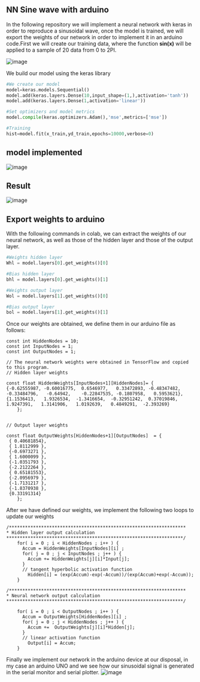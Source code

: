 
## NN Sine wave with arduino

In the following repository we will implement a neural network with keras in order to reproduce a sinusoidal wave, once the model is trained, we will export the weights of our network in order to implement it in an arduino code.First we will create our training data, where the function **sin(x)** will be applied to a sample of 20 data from 0 to 2PI.

![image](https://user-images.githubusercontent.com/115313115/206610558-5534c828-b1c3-4bc9-8ec6-30d2592ab9b2.png)

We build our model using the keras library

```python
#We create our model
model=keras.models.Sequential()
model.add(keras.layers.Dense(10,input_shape=(1,),activation='tanh'))
model.add(keras.layers.Dense(1,activation='linear'))

#Set optimizers and model metrics
model.compile(keras.optimizers.Adam(),'mse',metrics=['mse'])

#Training
hist=model.fit(x_train,yd_train,epochs=10000,verbose=0)

```
## model implemented
![image](https://user-images.githubusercontent.com/115313115/206611358-9d354478-ac9b-410b-8689-04d544085ea4.png)

## Result

![image](https://user-images.githubusercontent.com/115313115/206611450-a26a3ec2-06dd-4f9e-a190-611239546c99.png)

## Export weights to arduino
With the following commands in colab, we can extract the weights of our neural network, as well as those of the hidden layer and those of the output layer.

```python
#Weights hidden layer
Whl = model.layers[0].get_weights()[0]

#Bias hidden layer
bhl = model.layers[0].get_weights()[1]

#Weights output layer
Wol = model.layers[1].get_weights()[0]

#Bias output layer
bol = model.layers[1].get_weights()[1]

```
Once our weights are obtained, we define them in our arduino file as follows:
```arduino
const int HiddenNodes = 10;
const int InputNodes = 1;
const int OutputNodes = 1;

// The neural network weights were obtained in TensorFlow and copied to this program.
// Hidden layer weights

const float HiddenWeights[InputNodes+1][HiddenNodes]= {
{-0.62555987, -0.60016775,  0.6546977,   0.33472893, -0.48347482, -0.33484796,   -0.64942,    -0.22847535, -0.1807958,   0.5953621},
{1.1536413,   1.9326534,  -1.3416654,  -0.32951242,  0.37019846,  1.9247391,   1.3141906,   1.0192639,   0.4849291,  -2.393269}
    };
    

// Output layer weights

const float OutputWeights[HiddenNodes+1][OutputNodes]  = {
 { 0.40681854},
 { 1.8112999 },
 {-0.6973271 },
 { 1.6000099 },
 {-1.0351793 },
 {-2.2122264 },
 { 0.65181553},
 {-2.0956979 },
 {-1.7131217 },
 {-1.8370938 },
 {0.33191314}
    }; 
```
After we have defined our weights, we implement the following two loops to update our weights
```arduino
/******************************************************************
* Hidden layer output calculation
******************************************************************/
    for( i = 0 ; i < HiddenNodes ; i++ ) {    
      Accum = HiddenWeights[InputNodes][i] ;
      for( j = 0 ; j < InputNodes ; j++ ) {
        Accum += HiddenWeights[j][i]*Input[j];
      }
      // tangent hyperbolic activation function
        Hidden[i] = (exp(Accum)-exp(-Accum))/(exp(Accum)+exp(-Accum));
    }

/******************************************************************
* Neural network output calculation
******************************************************************/

    for( i = 0 ; i < OutputNodes ; i++ ) {    
      Accum = OutputWeights[HiddenNodes][i] ;
      for( j = 0 ; j < HiddenNodes ; j++ ) {
        Accum +=  OutputWeights[j][i]*Hidden[j];
      }
      // linear activation function
        Output[i] = Accum; 
    }
```
Finally we implement our network in the arduino device at our disposal, in my case an arduino UNO and we see how our sinusoidal signal is generated in the serial monitor and serial plotter.
![image](https://user-images.githubusercontent.com/115313115/206614348-5377e389-2489-428c-bc5e-e4f422228d23.png)
